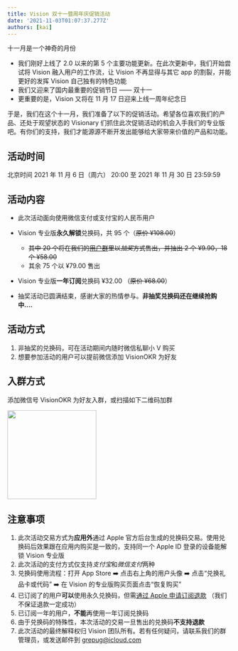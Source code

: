 ```yaml
---
title: Vision 双十一暨周年庆促销活动
date: '2021-11-03T01:07:37.277Z'
authors: [kai]
---
```


十一月是一个神奇的月份

- 我们刚好上线了 2.0 以来的第 5 个主要功能更新。在此次更新中，我们开始尝试将 Vision 融入用户的工作流，让 Vision 不再显得与其它 app 的割裂，并能更好的发挥 Vision 自己独有的特色功能
- 我们又迎来了国内最重要的促销节日 —— 双十一
- 更重要的是，Vision 又将在 11 月 17 日迎来上线一周年纪念日

于是，我们在这个十一月，我们准备了以下的促销活动。希望各位喜欢我们的产品、还处于观望状态的 Visionary 们抓住此次促销活动的机会入手我们的专业版吧。有你们的支持，我们才能源源不断开发出能够给大家带来价值的产品和功能。

## 活动时间

北京时间 2021 年 11 月 6 日（周六） 20:00 至 2021 年 11 月 30 日 23:59:59

## 活动内容

- 此次活动面向使用微信支付或支付宝的人民币用户
- Vision 专业版**永久解锁**兑换码，共 95 个（<s>原价 ¥108.00</s>）

  - <s>其中 20 个将在我们的[用户群](#入群方式)里以*抽奖*方式售出，并抽出 2 个 ¥9.90，18 个 ¥58.00</s>
  - 其余 75 个以 ¥79.00 售出

- Vision 专业版**一年订阅**兑换码 ¥32.00 （<s>原价 ¥68.00</s>）
- 抽奖活动已圆满结束，感谢大家的热情参与。**非抽奖兑换码还在继续抢购中....**

## 活动方式

<!-- 1. 我们将于 11 月 6 日（周六） 20:00 在两个[用户群](#入群方式)各发一个数量为 30 的红包，最终以群管理员公布的红包领取列表截图的顺序为准，以下序号为中奖序号（列表序号从 1 开始），其中序号 17 的用户抽中 ¥9.9 永久解锁兑换码，其余抽中 ¥58.00 永久兑换码。

> 2 7 9 10 11 **17** 19 22 24 29

2. 如果有中奖用户放弃购买，每有一个被放弃的中奖兑换码，我们将发一个数量为 10 拼手气红包，手气最佳者获得这一个兑换码购买资格，直到所有 20 个兑换码售出 -->

1. 非抽奖的兑换码，可在活动期间内随时微信私聊小 V 购买
2. 想要参加活动的用户可以提前微信添加 VisionOKR 为好友

## 入群方式

添加微信号 VisionOKR 为好友入群，或扫描如下二维码加群

<img src="/zh/img/wechat-group.jpeg" width="200" />

## 注意事项

1. 此次活动交易方式为**应用外**通过 Apple 官方后台生成的兑换码交易。使用兑换码后效果跟在应用内购买是一致的，支持同一个 Apple ID 登录的设备能解锁 Vision 专业版
2. 此次活动的支付方式仅支持*支付宝*和*微信支付*两种
3. 兑换码使用流程：打开 App Store ➡️ 点击右上角的用户头像 ➡️ 点击“兑换礼品卡或代码” ➡️ 在 Vision 的专业版购买页面点击“恢复购买”
4. 已订阅了的用户**可以**使用永久兑换码，但需[通过 Apple 申请订阅退款](https://reportaproblem.apple.com) （我们不保证退款一定成功）
5. 已订阅一年的用户，**不能**再使用一年订阅兑换码
6. 由于兑换码的特殊性，本次活动的交易一旦售出的兑换码**不支持退款**
7. 此次活动的最终解释权归 Vision 团队所有。若有任何疑问，请联系我们的群管理员，或发送邮件到 grepug@icloud.com
